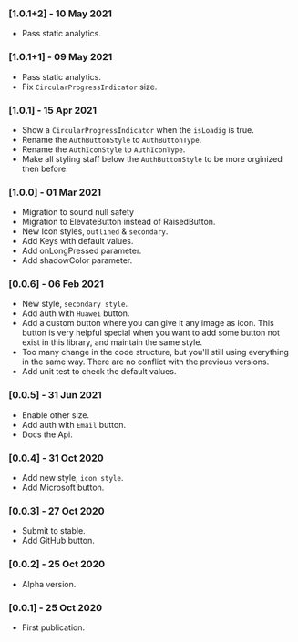 ### [1.0.1+2] - 10 May 2021
- Pass static analytics.
### [1.0.1+1] - 09 May 2021
- Pass static analytics.
- Fix `CircularProgressIndicator` size.
### [1.0.1] - 15 Apr 2021
- Show a `CircularProgressIndicator` when the `isLoadig` is true.
- Rename the `AuthButtonStyle` to `AuthButtonType`.
- Rename the `AuthIconStyle` to `AuthIconType`.
- Make all styling staff below the `AuthButtonStyle` to be more orginized then before.
### [1.0.0] - 01 Mar 2021
- Migration to sound null safety
- Migration to ElevateButton instead of RaisedButton.
- New Icon styles, `outlined` & `secondary`.
- Add Keys with default values.
- Add onLongPressed parameter.
- Add shadowColor parameter.
### [0.0.6] - 06 Feb 2021
- New style, `secondary style`.
- Add auth with `Huawei` button.
- Add a custom button where you can give it any image as icon. This button is very helpful special when you want to add some button not exist in this library, and maintain the same style.
- Too many change in the code structure, but you'll still using everything in the same way. There are no conflict with the previous versions.
- Add unit test to check the default values.
### [0.0.5] - 31 Jun 2021
- Enable other size.
- Add auth with `Email` button.
- Docs the Api.
### [0.0.4] - 31 Oct 2020
- Add new style, `icon style`.
- Add Microsoft button.
### [0.0.3] - 27 Oct 2020
- Submit to stable.
- Add GitHub button.
### [0.0.2] - 25 Oct 2020 
- Alpha version.
### [0.0.1] - 25 Oct 2020
- First publication.
